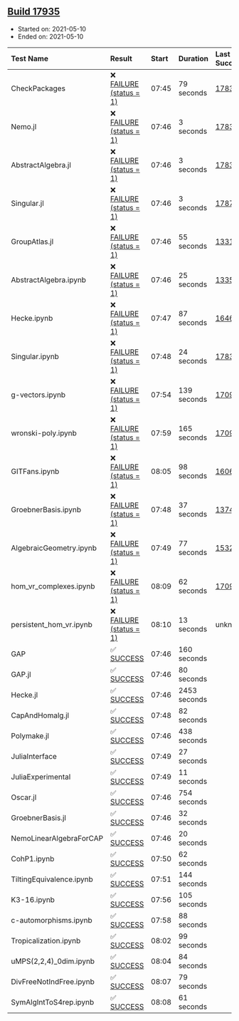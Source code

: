 ## [Build 17935](https://oscarci.mathematik.uni-kl.de/job/oscar/17935/)

* Started on: 2021-05-10
* Ended on: 2021-05-10

| Test Name    | Result | Start | Duration | Last Success | First Failure |
|:-------------|:-------|:------|:---------|:-------------|:--------------|
| CheckPackages | ❌ [FAILURE (status = 1)](https://oscarci.mathematik.uni-kl.de/job/oscar/17935/artifact/logs/build-17935/CheckPackages.log) | 07:45 | 79 seconds | [17832](https://oscarci.mathematik.uni-kl.de/job/oscar/17832/) | [17833](https://oscarci.mathematik.uni-kl.de/job/oscar/17833/) |
| Nemo.jl | ❌ [FAILURE (status = 1)](https://oscarci.mathematik.uni-kl.de/job/oscar/17935/artifact/logs/build-17935/Nemo.jl.log) | 07:46 | 3 seconds | [17835](https://oscarci.mathematik.uni-kl.de/job/oscar/17835/) | [17836](https://oscarci.mathematik.uni-kl.de/job/oscar/17836/) |
| AbstractAlgebra.jl | ❌ [FAILURE (status = 1)](https://oscarci.mathematik.uni-kl.de/job/oscar/17935/artifact/logs/build-17935/AbstractAlgebra.jl.log) | 07:46 | 3 seconds | [17831](https://oscarci.mathematik.uni-kl.de/job/oscar/17831/) | [17832](https://oscarci.mathematik.uni-kl.de/job/oscar/17832/) |
| Singular.jl | ❌ [FAILURE (status = 1)](https://oscarci.mathematik.uni-kl.de/job/oscar/17935/artifact/logs/build-17935/Singular.jl.log) | 07:46 | 3 seconds | [17871](https://oscarci.mathematik.uni-kl.de/job/oscar/17871/) | [17872](https://oscarci.mathematik.uni-kl.de/job/oscar/17872/) |
| GroupAtlas.jl | ❌ [FAILURE (status = 1)](https://oscarci.mathematik.uni-kl.de/job/oscar/17935/artifact/logs/build-17935/GroupAtlas.jl.log) | 07:46 | 55 seconds | [13311](https://oscarci.mathematik.uni-kl.de/job/oscar/13311/) | [13312](https://oscarci.mathematik.uni-kl.de/job/oscar/13312/) |
| AbstractAlgebra.ipynb | ❌ [FAILURE (status = 1)](https://oscarci.mathematik.uni-kl.de/job/oscar/17935/artifact/logs/build-17935/AbstractAlgebra.ipynb.log) | 07:46 | 25 seconds | [13355](https://oscarci.mathematik.uni-kl.de/job/oscar/13355/) | [13356](https://oscarci.mathematik.uni-kl.de/job/oscar/13356/) |
| Hecke.ipynb | ❌ [FAILURE (status = 1)](https://oscarci.mathematik.uni-kl.de/job/oscar/17935/artifact/logs/build-17935/Hecke.ipynb.log) | 07:47 | 87 seconds | [16463](https://oscarci.mathematik.uni-kl.de/job/oscar/16463/) | [16464](https://oscarci.mathematik.uni-kl.de/job/oscar/16464/) |
| Singular.ipynb | ❌ [FAILURE (status = 1)](https://oscarci.mathematik.uni-kl.de/job/oscar/17935/artifact/logs/build-17935/Singular.ipynb.log) | 07:48 | 24 seconds | [17835](https://oscarci.mathematik.uni-kl.de/job/oscar/17835/) | [17836](https://oscarci.mathematik.uni-kl.de/job/oscar/17836/) |
| g-vectors.ipynb | ❌ [FAILURE (status = 1)](https://oscarci.mathematik.uni-kl.de/job/oscar/17935/artifact/logs/build-17935/g-vectors.ipynb.log) | 07:54 | 139 seconds | [17099](https://oscarci.mathematik.uni-kl.de/job/oscar/17099/) | [17100](https://oscarci.mathematik.uni-kl.de/job/oscar/17100/) |
| wronski-poly.ipynb | ❌ [FAILURE (status = 1)](https://oscarci.mathematik.uni-kl.de/job/oscar/17935/artifact/logs/build-17935/wronski-poly.ipynb.log) | 07:59 | 165 seconds | [17098](https://oscarci.mathematik.uni-kl.de/job/oscar/17098/) | [17099](https://oscarci.mathematik.uni-kl.de/job/oscar/17099/) |
| GITFans.ipynb | ❌ [FAILURE (status = 1)](https://oscarci.mathematik.uni-kl.de/job/oscar/17935/artifact/logs/build-17935/GITFans.ipynb.log) | 08:05 | 98 seconds | [16068](https://oscarci.mathematik.uni-kl.de/job/oscar/16068/) | [16069](https://oscarci.mathematik.uni-kl.de/job/oscar/16069/) |
| GroebnerBasis.ipynb | ❌ [FAILURE (status = 1)](https://oscarci.mathematik.uni-kl.de/job/oscar/17935/artifact/logs/build-17935/GroebnerBasis.ipynb.log) | 07:48 | 37 seconds | [13748](https://oscarci.mathematik.uni-kl.de/job/oscar/13748/) | [13749](https://oscarci.mathematik.uni-kl.de/job/oscar/13749/) |
| AlgebraicGeometry.ipynb | ❌ [FAILURE (status = 1)](https://oscarci.mathematik.uni-kl.de/job/oscar/17935/artifact/logs/build-17935/AlgebraicGeometry.ipynb.log) | 07:49 | 77 seconds | [15322](https://oscarci.mathematik.uni-kl.de/job/oscar/15322/) | [15323](https://oscarci.mathematik.uni-kl.de/job/oscar/15323/) |
| hom_vr_complexes.ipynb | ❌ [FAILURE (status = 1)](https://oscarci.mathematik.uni-kl.de/job/oscar/17935/artifact/logs/build-17935/hom_vr_complexes.ipynb.log) | 08:09 | 62 seconds | [17099](https://oscarci.mathematik.uni-kl.de/job/oscar/17099/) | [17100](https://oscarci.mathematik.uni-kl.de/job/oscar/17100/) |
| persistent_hom_vr.ipynb | ❌ [FAILURE (status = 1)](https://oscarci.mathematik.uni-kl.de/job/oscar/17935/artifact/logs/build-17935/persistent_hom_vr.ipynb.log) | 08:10 | 13 seconds | unknown | unknown |
| GAP | ✅ [SUCCESS](https://oscarci.mathematik.uni-kl.de/job/oscar/17935/artifact/logs/build-17935/GAP.log) | 07:46 | 160 seconds |  |  |
| GAP.jl | ✅ [SUCCESS](https://oscarci.mathematik.uni-kl.de/job/oscar/17935/artifact/logs/build-17935/GAP.jl.log) | 07:46 | 80 seconds |  |  |
| Hecke.jl | ✅ [SUCCESS](https://oscarci.mathematik.uni-kl.de/job/oscar/17935/artifact/logs/build-17935/Hecke.jl.log) | 07:46 | 2453 seconds |  |  |
| CapAndHomalg.jl | ✅ [SUCCESS](https://oscarci.mathematik.uni-kl.de/job/oscar/17935/artifact/logs/build-17935/CapAndHomalg.jl.log) | 07:48 | 82 seconds |  |  |
| Polymake.jl | ✅ [SUCCESS](https://oscarci.mathematik.uni-kl.de/job/oscar/17935/artifact/logs/build-17935/Polymake.jl.log) | 07:46 | 438 seconds |  |  |
| JuliaInterface | ✅ [SUCCESS](https://oscarci.mathematik.uni-kl.de/job/oscar/17935/artifact/logs/build-17935/JuliaInterface.log) | 07:49 | 27 seconds |  |  |
| JuliaExperimental | ✅ [SUCCESS](https://oscarci.mathematik.uni-kl.de/job/oscar/17935/artifact/logs/build-17935/JuliaExperimental.log) | 07:49 | 11 seconds |  |  |
| Oscar.jl | ✅ [SUCCESS](https://oscarci.mathematik.uni-kl.de/job/oscar/17935/artifact/logs/build-17935/Oscar.jl.log) | 07:46 | 754 seconds |  |  |
| GroebnerBasis.jl | ✅ [SUCCESS](https://oscarci.mathematik.uni-kl.de/job/oscar/17935/artifact/logs/build-17935/GroebnerBasis.jl.log) | 07:46 | 32 seconds |  |  |
| NemoLinearAlgebraForCAP | ✅ [SUCCESS](https://oscarci.mathematik.uni-kl.de/job/oscar/17935/artifact/logs/build-17935/NemoLinearAlgebraForCAP.log) | 07:46 | 20 seconds |  |  |
| CohP1.ipynb | ✅ [SUCCESS](https://oscarci.mathematik.uni-kl.de/job/oscar/17935/artifact/logs/build-17935/CohP1.ipynb.log) | 07:50 | 62 seconds |  |  |
| TiltingEquivalence.ipynb | ✅ [SUCCESS](https://oscarci.mathematik.uni-kl.de/job/oscar/17935/artifact/logs/build-17935/TiltingEquivalence.ipynb.log) | 07:51 | 144 seconds |  |  |
| K3-16.ipynb | ✅ [SUCCESS](https://oscarci.mathematik.uni-kl.de/job/oscar/17935/artifact/logs/build-17935/K3-16.ipynb.log) | 07:56 | 105 seconds |  |  |
| c-automorphisms.ipynb | ✅ [SUCCESS](https://oscarci.mathematik.uni-kl.de/job/oscar/17935/artifact/logs/build-17935/c-automorphisms.ipynb.log) | 07:58 | 88 seconds |  |  |
| Tropicalization.ipynb | ✅ [SUCCESS](https://oscarci.mathematik.uni-kl.de/job/oscar/17935/artifact/logs/build-17935/Tropicalization.ipynb.log) | 08:02 | 99 seconds |  |  |
| uMPS(2,2,4)_0dim.ipynb | ✅ [SUCCESS](https://oscarci.mathematik.uni-kl.de/job/oscar/17935/artifact/logs/build-17935/uMPS-2-2-4-_0dim.ipynb.log) | 08:04 | 84 seconds |  |  |
| DivFreeNotIndFree.ipynb | ✅ [SUCCESS](https://oscarci.mathematik.uni-kl.de/job/oscar/17935/artifact/logs/build-17935/DivFreeNotIndFree.ipynb.log) | 08:07 | 79 seconds |  |  |
| SymAlgIntToS4rep.ipynb | ✅ [SUCCESS](https://oscarci.mathematik.uni-kl.de/job/oscar/17935/artifact/logs/build-17935/SymAlgIntToS4rep.ipynb.log) | 08:08 | 61 seconds |  |  |
